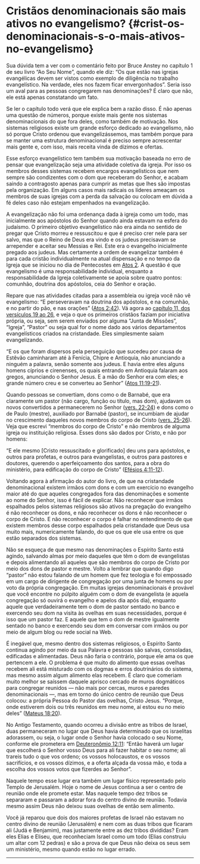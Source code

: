 # Cristãos denominacionais são mais ativos no evangelismo? {#crist-os-denominacionais-s-o-mais-ativos-no-evangelismo}

Sua dúvida tem a ver com o comentário feito por Bruce Anstey no capítulo 1 de seu livro “Ao Seu Nome”, quando ele diz: “Os que estão nas igrejas evangélicas devem ser vistos como exemplo de diligência no trabalho evangelístico. Na verdade, eles nos fazem ficar envergonhados”. Seria isso um aval para as pessoas congregarem nas denominações? É claro que não, ele está apenas constatando um fato.

Se ler o capítulo todo verá que ele explica bem a razão disso. É não apenas uma questão de números, porque existe mais gente nos sistemas denominacionais do que fora deles, como também de motivação. Nos sistemas religiosos existe um grande esforço dedicado ao evangelismo, não só porque Cristo ordenou que evangelizássemos, mas também porque para se manter uma estrutura denominacional é preciso sempre acrescentar mais gente e, com isso, mais receita vinda de dízimos e ofertas.

Esse esforço evangelístico tem também sua motivação baseada no erro de pensar que evangelização seja uma atividade coletiva da igreja. Por isso os membros desses sistemas recebem encargos evangelísticos que nem sempre são condizentes com o dom que receberam do Senhor, e acabam saindo a contragosto apenas para cumprir as metas que lhes são impostas pela organização. Em alguns casos mais radicais os líderes ameaçam os membros de suas igrejas com a perda da salvação ou colocam em dúvida a fé deles caso não estejam empenhados na evangelização.

A evangelização não foi uma ordenança dada à igreja como um todo, mas inicialmente aos apóstolos do Senhor quando ainda estavam na esfera do judaísmo. O primeiro objetivo evangelístico não era ainda no sentido de pregar que Cristo morreu e ressuscitou e que é preciso crer nele para ser salvo, mas que o Reino de Deus era vindo e os judeus precisavam se arrepender e aceitar seu Messias e Rei. Este era o evangelho inicialmente pregado aos judeus. Mas certamente a ordem de evangelizar também é para cada cristão individualmente na atual dispensação e no tempo da Igreja que se iniciou no dia de Pentecostes em [Atos 2](http://bibliaonline.com.br/acf/atos/2). A questão é que evangelismo é uma responsabilidade individual, enquanto a responsabilidade da Igreja coletivamente se apoia sobre quatro pontos: comunhão, doutrina dos apóstolos, ceia do Senhor e oração.

Repare que nas atividades citadas para a assembleia ou igreja você não vê evangelismo: “E perseveravam na doutrina dos apóstolos, e na comunhão, e no partir do pão, e nas orações” ([Atos 2:42](http://bibliaonline.com.br/acf/atos/2/42)). Vá agora ao [capítulo 11, dos versículos 19 ao 26](http://bibliaonline.com.br/acf/atos/11/19-26), e veja o que os primeiros cristãos faziam por iniciativa própria, ou seja, sem serem enviados por alguma “Junta de Missões”, “Igreja”, “Pastor” ou seja qual for o nome dado aos vários departamentos evangelísticos criados na cristandade. Eles simplesmente saíam evangelizando.

“E os que foram dispersos pela perseguição que sucedeu por causa de Estêvão caminharam até à Fenícia, Chipre e Antioquia, não anunciando a ninguém a palavra, senão somente aos judeus. E havia entre eles alguns homens cíprios e cirenenses, os quais entrando em Antioquia falaram aos gregos, anunciando o Senhor Jesus. E a mão do Senhor era com eles; e grande número creu e se converteu ao Senhor” ([Atos 11:19-21](http://bibliaonline.com.br/acf/atos/11/19-21)).

Quando pessoas se convertiam, dons como o de Barnabé, que era claramente um pastor (não cargo, função ou título, mas dom), ajudavam os novos convertidos a permanecerem no Senhor ([vers. 22-24](http://bibliaonline.com.br/acf/atos/11/22-24)) e dons como o de Paulo (mestre), auxiliado por Barnabé (pastor), se incumbiam de ajudar no crescimento daqueles novos membros do corpo de Cristo ([vers. 25-26](http://bibliaonline.com.br/acf/atos/11/25-26)). Veja que escrevi “membros do corpo de Cristo” e não membros de alguma igreja ou instituição religiosa. Esses dons são dados por Cristo, e não por homens:

“E ele mesmo [Cristo ressuscitado e glorificado] deu uns para apóstolos, e outros para profetas, e outros para evangelistas, e outros para pastores e doutores, querendo o aperfeiçoamento dos santos, para a obra do ministério, para edificação do corpo de Cristo” ([Efésios 4:11-12](http://bibliaonline.com.br/acf/ef/4/11-12)).

Voltando agora à afirmação do autor do livro, de que na cristandade denominacional existem irmãos com dons e com um exercício no evangelho maior até do que aqueles congregados fora das denominações e somente ao nome do Senhor, isso é fácil de explicar. Não reconhecer que irmãos espalhados pelos sistemas religiosos são ativos na pregação do evangelho é não reconhecer os dons, e não reconhecer os dons é não reconhecer o corpo de Cristo. E não reconhecer o corpo é falhar no entendimento de que existem membros desse corpo espalhados pela cristandade que Deus usa muito mais, numericamente falando, do que os que ele usa entre os que estão separados dos sistemas.

Não se esqueça de que mesmo nas denominações o Espírito Santo está agindo, salvando almas por meio daqueles que têm o dom de evangelistas e depois alimentando ali aqueles que são membros do corpo de Cristo por meio dos dons de pastor e mestre. Volto a lembrar que quando digo “pastor” não estou falando de um homem que fez teologia e foi empossado em um cargo de dirigente de congregação por uma junta de homens ou por voto da própria congregação. Em muitas igrejas denominacionais é provável que você encontre no púlpito alguém com o dom de evangelista (e aquela congregação só ouvirá o evangelho e apelos dia após dia), enquanto aquele que verdadeiramente tem o dom de pastor sentado no banco e exercendo seu dom na visita às ovelhas em suas necessidades, porque é isso que um pastor faz. E aquele que tem o dom de mestre igualmente sentado no banco e exercendo seu dom em conversar com irmãos ou por meio de algum blog ou rede social na Web.

É inegável que, mesmo dentro dos sistemas religiosos, o Espírito Santo continua agindo por meio da sua Palavra e pessoas são salvas, consoladas, edificadas e alimentadas. Deus não faria o contrário, porque ele ama os que pertencem a ele. O problema é que muito do alimento que essas ovelhas recebem ali está misturado com os dogmas e erros doutrinários do sistema, mas mesmo assim algum alimento elas recebem. É claro que comeriam muito melhor se saíssem daquele aprisco cercado de muros dogmáticos para congregar reunidos — não mais por cercas, muros e paredes denominacionais —, mas em torno do único centro de reunião que Deus colocou: a própria Pessoa do Pastor das ovelhas, Cristo Jesus. “Porque, onde estiverem dois ou três reunidos em meu nome, aí estou eu no meio deles” ([Mateus 18:20](http://bibliaonline.com.br/acf/mt/18/20)).

No Antigo Testamento, quando ocorreu a divisão entre as tribos de Israel, duas permaneceram no lugar que Deus havia determinado que os israelitas adorassem, ou seja, o lugar onde o Senhor havia colocado o seu Nome, conforme ele prometera em [Deuteronômio 12:11](http://bibliaonline.com.br/acf/dt/12/11): “Então haverá um lugar que escolherá o Senhor vosso Deus para ali fazer habitar o seu nome; ali trareis tudo o que vos ordeno; os vossos holocaustos, e os vossos sacrifícios, e os vossos dízimos, e a oferta alçada da vossa mão, e toda a escolha dos vossos votos que fizerdes ao Senhor”.

Naquele tempo esse lugar era também um lugar físico representado pelo Templo de Jerusalém. Hoje o nome de Jesus continua a ser o centro de reunião onde ele promete estar. Mas naquele tempo dez tribos se separaram e passaram a adorar fora do centro divino de reunião. Todavia mesmo assim Deus não deixou suas ovelhas de então sem alimento.

Você já reparou que dois dos maiores profetas de Israel não estavam no centro divino de reunião (Jerusalém) e nem com as duas tribos que ficaram ali (Judá e Benjamim), mas justamente entre as dez tribos divididas? Eram eles Elias e Eliseu, que reconheciam Israel como um todo (Elias construiu um altar com 12 pedras) e são a prova de que Deus não deixa os seus sem um ministério, mesmo quando estão no lugar errado.

*****